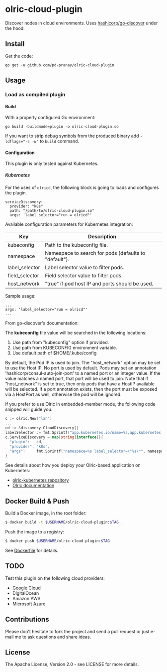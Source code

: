 # olric-cloud-plugin

Discover nodes in cloud environments. Uses [hashicorp/go-discover](https://github.com/hashicorp/go-discover) under the hood.

## Install

Get the code:

```
go get -u github.com/pd-pranay/olric-cloud-plugin
```

## Usage

### Load as compiled plugin

#### Build

With a properly configured Go environment:

```
go build -buildmode=plugin -o olric-cloud-plugin.so 
```

If you want to strip debug symbols from the produced binary add `-ldflags="-s -w"` to `build` command.

#### Configuration

This plugin is only tested against Kubernetes.

##### Kubernetes

For the uses of `olricd`, the following block is going to loads and configures the plugin.

```
serviceDiscovery:
  provider: "k8s"
  path: "/path/to/olric-cloud-plugin.so"
  args: 'label_selector="run = olricd"'
```

Available configuration parameters for Kubernetes integration:

| Key | Description |
|-----|-------------|
| kubeconfig | Path to the kubeconfig file. |
| namespace | Namespace to search for pods (defaults to "default"). |
| label_selector | Label selector value to filter pods. |
| field_selector | Field selector value to filter pods. |
| host_network | "true" if pod host IP and ports should be used. |

Sample usage:

```
...
args: 'label_selector="run = olricd"'
...
```
From go-discover's documentation:

The **kubeconfig** file value will be searched in the following locations:
1. Use path from "kubeconfig" option if provided.
2. Use path from KUBECONFIG environment variable.
3. Use default path of $HOME/.kube/config

By default, the Pod IP is used to join. The "host_network" option may be set to use the Host IP. No port is used by default. 
Pods may set an annotation 'hashicorp/consul-auto-join-port' to a named port or an integer value. If the value matches a 
named port, that port will be used to join. Note that if "host_network" is set to true, then only pods that have a HostIP 
available will be selected. If a port annotation exists, then the port must be exposed via a HostPort as well, otherwise 
the pod will be ignored.

If you prefer to use Olric in embedded-member mode, the following code snipped will guide you:

```go
c := olric.New("lan")
...
cd := &discovery.CloudDiscovery{}
labelSelector := fmt.Sprintf("app.kubernetes.io/name=%s,app.kubernetes.io/instance=%s", name, instance)
c.ServiceDiscovery = map[string]interface{}{
  "plugin":   cd,
  "provider": "k8s",
  "args":     fmt.Sprintf("namespace=%s label_selector=\"%s\"", namespace, labelSelector),
}
```

See details about how you deploy your Olric-based application on Kubernetes:

* [olric-kubernetes repository](https://github.com/buraksezer/olric-kubernetes)
* [Olric documentation](https://github.com/buraksezer/olric#kubernetes)

## Docker Build & Push

Build a Docker image, in the root folder:

```bash
$ docker build -t $USERNAME/olric-cloud-plugin:$TAG .
```

Push the image to a registry:

```bash
$ docker push $USERNAME/olric-cloud-plugin:$TAG
```

See [Dockerfile](Dockerfile) for details.

## TODO

Test this plugin on the following cloud providers:

* Google Cloud
* DigitalOcean
* Amazon AWS
* Microsoft Azure

## Contributions

Please don't hesitate to fork the project and send a pull request or just e-mail me to ask questions and share ideas.

## License

The Apache License, Version 2.0 - see LICENSE for more details.
